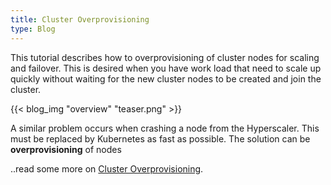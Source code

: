 ```yaml
---
title: Cluster Overprovisioning
type: Blog
---
```

This tutorial describes how to overprovisioning of cluster nodes for scaling and failover. This is desired 
when you have work load that need to scale up quickly without waiting for the new cluster nodes to be created 
and join the cluster.


{{< blog_img "overview" "teaser.png" >}}

A similar problem occurs when crashing a node from the Hyperscaler. This must be replaced by Kubernetes as fast 
as possible. The solution can be **overprovisioning** of nodes



..read some more on [Cluster Overprovisioning](../readmore/overprovisioning).


